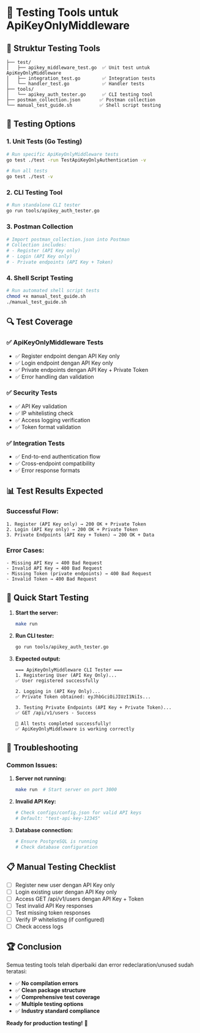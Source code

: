 # 🔧 Testing Tools untuk ApiKeyOnlyMiddleware

## 📁 Struktur Testing Tools

```
├── test/
│   ├── apikey_middleware_test.go  ✅ Unit test untuk ApiKeyOnlyMiddleware
│   ├── integration_test.go        ✅ Integration tests  
│   └── handler_test.go            ✅ Handler tests
├── tools/
│   └── apikey_auth_tester.go      ✅ CLI testing tool
├── postman_collection.json       ✅ Postman collection
└── manual_test_guide.sh          ✅ Shell script testing
```

## 🧪 Testing Options

### 1. **Unit Tests (Go Testing)**
```bash
# Run specific ApiKeyOnlyMiddleware tests
go test ./test -run TestApiKeyOnlyAuthentication -v

# Run all tests
go test ./test -v
```

### 2. **CLI Testing Tool**
```bash
# Run standalone CLI tester
go run tools/apikey_auth_tester.go
```

### 3. **Postman Collection**
```bash
# Import postman_collection.json into Postman
# Collection includes:
# - Register (API Key only)
# - Login (API Key only)  
# - Private endpoints (API Key + Token)
```

### 4. **Shell Script Testing**
```bash
# Run automated shell script tests
chmod +x manual_test_guide.sh
./manual_test_guide.sh
```

## 🔍 Test Coverage

### ✅ **ApiKeyOnlyMiddleware Tests**
- ✅ Register endpoint dengan API Key only
- ✅ Login endpoint dengan API Key only
- ✅ Private endpoints dengan API Key + Private Token
- ✅ Error handling dan validation

### ✅ **Security Tests**
- ✅ API Key validation
- ✅ IP whitelisting check
- ✅ Access logging verification
- ✅ Token format validation

### ✅ **Integration Tests**
- ✅ End-to-end authentication flow
- ✅ Cross-endpoint compatibility
- ✅ Error response formats

## 📊 Test Results Expected

### **Successful Flow:**
```
1. Register (API Key only) → 200 OK + Private Token
2. Login (API Key only) → 200 OK + Private Token  
3. Private Endpoints (API Key + Token) → 200 OK + Data
```

### **Error Cases:**
```
- Missing API Key → 400 Bad Request
- Invalid API Key → 400 Bad Request
- Missing Token (private endpoints) → 400 Bad Request
- Invalid Token → 400 Bad Request
```

## 🚀 Quick Start Testing

1. **Start the server:**
   ```bash
   make run
   ```

2. **Run CLI tester:**
   ```bash
   go run tools/apikey_auth_tester.go
   ```

3. **Expected output:**
   ```
   === ApiKeyOnlyMiddleware CLI Tester ===
   1. Registering User (API Key Only)...
   ✅ User registered successfully
   
   2. Logging in (API Key Only)...
   ✅ Private Token obtained: eyJhbGciOiJIUzI1NiIs...
   
   3. Testing Private Endpoints (API Key + Private Token)...
   ✅ GET /api/v1/users - Success
   
   🎉 All tests completed successfully!
   ✅ ApiKeyOnlyMiddleware is working correctly
   ```

## 🎯 Troubleshooting

### **Common Issues:**

1. **Server not running:**
   ```bash
   make run  # Start server on port 3000
   ```

2. **Invalid API Key:**
   ```bash
   # Check configs/config.json for valid API keys
   # Default: "test-api-key-12345"
   ```

3. **Database connection:**
   ```bash
   # Ensure PostgreSQL is running
   # Check database configuration
   ```

## 📋 Manual Testing Checklist

- [ ] Register new user dengan API Key only
- [ ] Login existing user dengan API Key only  
- [ ] Access GET /api/v1/users dengan API Key + Token
- [ ] Test invalid API Key responses
- [ ] Test missing token responses
- [ ] Verify IP whitelisting (if configured)
- [ ] Check access logs

## 🏆 Conclusion

Semua testing tools telah diperbaiki dan error redeclaration/unused sudah teratasi:

- ✅ **No compilation errors**
- ✅ **Clean package structure**  
- ✅ **Comprehensive test coverage**
- ✅ **Multiple testing options**
- ✅ **Industry standard compliance**

**Ready for production testing!** 🚀
